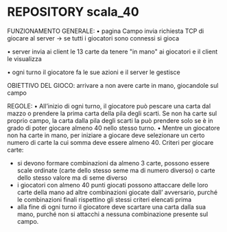 # REPOSITORY scala_40 

FUNZIONAMENTO GENERALE: 
•	pagina Campo invia richiesta TCP di giocare al server -> se tutti i giocatori sono connessi si gioca

•	server invia ai client le 13 carte da tenere "in mano" ai giocatori e il client le visualizza

•	ogni turno il giocatore fa le sue azioni e il server le gestisce


OBIETTIVO DEL GIOCO: 
arrivare a non avere carte in mano, giocandole sul campo

REGOLE:
•	All’inizio di ogni turno, il giocatore può pescare una carta dal mazzo o prendere la prima carta della pila degli scarti.
Se non ha carte sul proprio campo, la carta dalla pila degli scarti la può prendere solo se è in grado di poter giocare almeno 40 nello stesso turno.
•	Mentre un giocatore non ha carte in mano, per iniziare a giocare deve selezionare un certo numero di carte la cui somma deve essere almeno 40. 
Criteri per giocare carte:
-	si devono formare combinazioni da almeno 3 carte, possono essere scale ordinate (carte dello stesso seme ma di numero diverso) o carte dello stesso valore ma di seme diverso
-	i giocatori con almeno 40 punti giocati possono attaccare delle loro carte della mano ad altre combinazioni giocate dall’ avversario, purché le combinazioni finali rispettino gli stessi criteri elencati prima 
-	alla fine di ogni turno il giocatore deve scartare una carta dalla sua mano, purché non si attacchi a nessuna combinazione presente sul campo.

